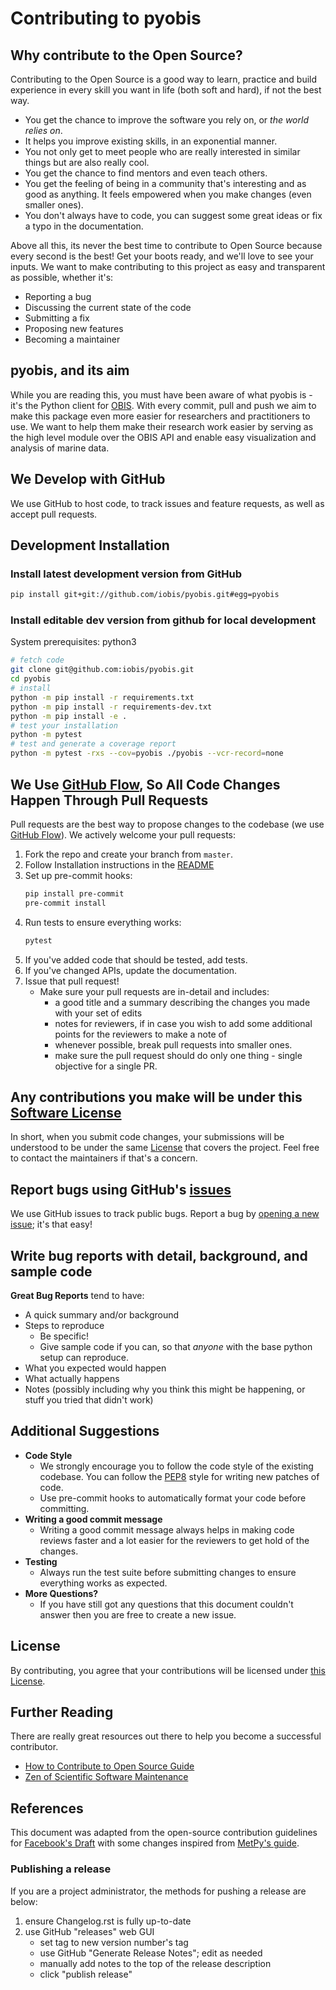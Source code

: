 # Contributing to pyobis
## Why contribute to the Open Source?
Contributing to the Open Source is a good way to learn, practice and build experience in every skill you want in life (both soft and hard), if not the best way.
+ You get the chance to improve the software you rely on, or *the world relies on*.
+ It helps you improve existing skills, in an exponential manner.
+ You not only get to meet people who are really interested in similar things but are also really cool.
+ You get the chance to find mentors and even teach others.
+ You get the feeling of being in a community that's interesting and as good as anything. It feels empowered when you make changes (even smaller ones).
+ You don't always have to code, you can suggest some great ideas or fix a typo in the documentation.

Above all this, its never the best time to contribute to Open Source because every second is the best! Get your boots ready, and we'll love to see your inputs. We want to make contributing to this project as easy and transparent as possible, whether it's:

- Reporting a bug
- Discussing the current state of the code
- Submitting a fix
- Proposing new features
- Becoming a maintainer

## pyobis, and its aim
While you are reading this, you must have been aware of what pyobis is - it's the Python client for [OBIS](https://obis.org/). With every commit, pull and push we aim to make this package even more easier for researchers and practitioners to use. We want to help them make their research work easier by serving as the high level module over the OBIS API and enable easy visualization and analysis of marine data.

## We Develop with GitHub
We use GitHub to host code, to track issues and feature requests, as well as accept pull requests.

## Development Installation

### Install latest development version from GitHub

```bash
pip install git+git://github.com/iobis/pyobis.git#egg=pyobis
```

### Install editable dev version from github for local development

System prerequisites: python3

```bash
# fetch code
git clone git@github.com:iobis/pyobis.git
cd pyobis
# install
python -m pip install -r requirements.txt
python -m pip install -r requirements-dev.txt
python -m pip install -e .
# test your installation
python -m pytest
# test and generate a coverage report
python -m pytest -rxs --cov=pyobis ./pyobis --vcr-record=none
```

## We Use [GitHub Flow](https://guides.github.com/introduction/flow/index.html), So All Code Changes Happen Through Pull Requests
Pull requests are the best way to propose changes to the codebase (we use [GitHub Flow](https://guides.github.com/introduction/flow/index.html)). We actively welcome your pull requests:

1. Fork the repo and create your branch from `master`.
2. Follow Installation instructions in the [README](https://github.com/iobis/pyobis/blob/master/README.rst)
3. Set up pre-commit hooks:
   ```bash
   pip install pre-commit
   pre-commit install
   ```
4. Run tests to ensure everything works:
   ```bash
   pytest
   ```
5. If you've added code that should be tested, add tests.
6. If you've changed APIs, update the documentation.
7. Issue that pull request!
    + Make sure your pull requests are in-detail and includes:
        - a good title and a summary describing the changes you made with your set of edits
        - notes for reviewers, if in case you wish to add some additional points for the reviewers to make a note of
        - whenever possible, break pull requests into smaller ones.
        - make sure the pull request should do only one thing - single objective for a single PR.

## Any contributions you make will be under this [Software License](https://github.com/iobis/pyobis/blob/master/LICENSE)
In short, when you submit code changes, your submissions will be understood to be under the same [License](https://github.com/iobis/pyobis/blob/master/LICENSE) that covers the project. Feel free to contact the maintainers if that's a concern.

## Report bugs using GitHub's [issues](https://github.com/iobis/pyobis/issues)
We use GitHub issues to track public bugs. Report a bug by [opening a new issue](); it's that easy!

## Write bug reports with detail, background, and sample code
**Great Bug Reports** tend to have:
- A quick summary and/or background
- Steps to reproduce
  - Be specific!
  - Give sample code if you can, so that *anyone* with the base python setup can reproduce.
- What you expected would happen
- What actually happens
- Notes (possibly including why you think this might be happening, or stuff you tried that didn't work)

## Additional Suggestions
+ **Code Style**
  + We strongly encourage you to follow the code style of the existing codebase. You can follow the [PEP8](https://pep8.org/) style for writing new patches of code.
  + Use pre-commit hooks to automatically format your code before committing.
+ **Writing a good commit message**
  + Writing a good commit message always helps in making code reviews faster and a lot easier for the reviewers to get hold of the changes.
+ **Testing**
  + Always run the test suite before submitting changes to ensure everything works as expected.
+ **More Questions?**
  + If you have still got any questions that this document couldn't answer then you are free to create a new issue.

## License
By contributing, you agree that your contributions will be licensed under [this License](https://github.com/iobis/pyobis/blob/master/LICENSE).

## Further Reading
There are really great resources out there to help you become a successful contributor.
  + [How to Contribute to Open Source Guide](https://opensource.guide/how-to-contribute/)
  + [Zen of Scientific Software Maintenance](https://jrleeman.github.io/ScientificSoftwareMaintenance/)

## References
This document was adapted from the open-source contribution guidelines for [Facebook's Draft](https://github.com/facebook/draft-js/blob/a9316a723f9e918afde44dea68b5f9f39b7d9b00/CONTRIBUTING.md) with some changes inspired from [MetPy's guide](https://github.com/Unidata/MetPy/blob/main/CONTRIBUTING.md).

### Publishing a release
If you are a project administrator, the methods for pushing a release are below:

1. ensure Changelog.rst is fully up-to-date
2. use GitHub "releases" web GUI
   * set tag to new version number's tag
   * use GitHub "Generate Release Notes"; edit as needed
   * manually add notes to the top of the release description
   * click "publish release"
